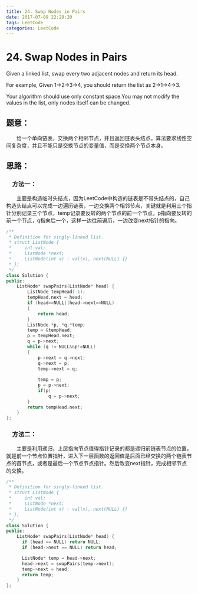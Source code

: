 ```yaml
---
title: 24. Swap Nodes in Pairs
date: 2017-07-09 22:29:20
tags: LeetCode
categories: LeetCode
---
```


# 24. Swap Nodes in Pairs

Given a linked list, swap every two adjacent nodes and return its head.

For example,
Given 1->2->3->4, you should return the list as 2->1->4->3.

Your algorithm should use only constant space.You may not modify the values in the list, only nodes itself can be changed.

<!--more-->

## 题意：

　　给一个单向链表，交换两个相邻节点，并且返回链表头结点。算法要求线性空间复杂度，并且不能只是交换节点的变量值，而是交换两个节点本身。

## 思路：

### 　方法一：

　　主要是构造临时头结点，因为LeetCode中构造的链表是不带头结点的，自己构造头结点可以完成一边遍历链表，一边交换两个相邻节点，关键就是利用三个指针分别记录三个节点，temp记录要反转的两个节点的前一个节点，p指向要反转的前一个节点，q指向后一个，这样一边往前遍历，一边改变next指针的指向。

```c++
/**
 * Definition for singly-linked list.
 * struct ListNode {
 *     int val;
 *     ListNode *next;
 *     ListNode(int x) : val(x), next(NULL) {}
 * };
 */
class Solution {
public:
    ListNode* swapPairs(ListNode* head) {
        ListNode tempHead(-1);
        tempHead.next = head;
        if (head==NULL||head->next==NULL)
    	{
    		return head;
    	}
    	ListNode *p, *q,*temp;
    	temp = &tempHead;
    	p = tempHead.next;
    	q = p->next;
    	while (q != NULL&&p!=NULL)
    	{
    		p->next = q->next;
    		q->next = p;
    		temp->next = q;
    
    		temp = p;
    		p = p->next;
    		if(p)
    			q = p->next;
    	}
    	return tempHead.next;
    }
};
```

### 　方法二：

　　主要是利用递归，上层指向节点值得指针记录的都是递归前链表节点的位置，就是前一个节点位置指针，进入下一层函数的返回值是后面已经交换的两个链表节点的首节点，或者是最后一个节点节点指针。然后改变next指针，完成相邻节点的交换。

```c++
/**
 * Definition for singly-linked list.
 * struct ListNode {
 *     int val;
 *     ListNode *next;
 *     ListNode(int x) : val(x), next(NULL) {}
 * };
 */
class Solution {
public:
    ListNode* swapPairs(ListNode* head) {
      if (head == NULL) return NULL;
      if (head->next == NULL) return head;

      ListNode* temp = head->next;
      head->next = swapPairs(temp->next);
      temp->next = head;
      return temp;
    }
};
```

